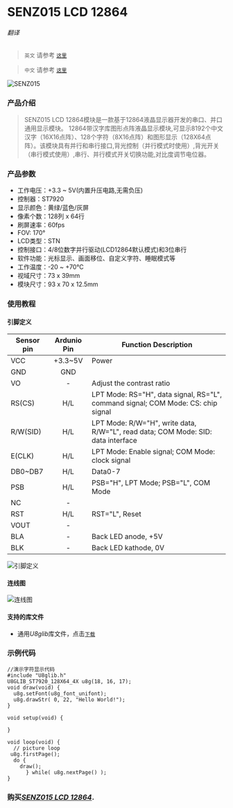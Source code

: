 # SENZ015 LCD 12864

###### 翻译

> `英文` 请参考 [`这里`](https://github.com/njustcjj/SENZ015-LCD-12864/blob/master/README.md)

> `中文` 请参考 [`这里`](https://github.com/njustcjj/SENZ015-LCD-12864/blob/master/README_CN.md)

![](https://github.com/njustcjj/SENZ015-LCD-12864/blob/master/pic/SENZ015.jpg "SENZ015")
 

### 产品介绍

> SENZ015 LCD 12864模块是一款基于12864液晶显示器开发的串口、并口通用显示模块。
12864带汉字库图形点阵液晶显示模块,可显示8192个中文汉字（16X16点阵）、128个字符（8X16点阵）和图形显示（128X64点阵）。该模块具有并行和串行接口,背光控制（并行模式时使用）,背光开关（串行模式使用）,串行、并行模式开关切换功能,对比度调节电位器。


### 产品参数

- 工作电压：+3.3 ~ 5V(内置升压电路,无需负压)
- 控制器：ST7920
- 显示颜色：黄绿/蓝色/灰屏
- 像素个数：128列 x 64行
- 刷屏速率：60fps
- FOV: 170°
- LCD类型：STN
- 控制接口：4/8位数字并行驱动(LCD12864默认模式)和3位串行
- 软件功能：光标显示、画面移位、自定义字符、睡眠模式等
- 工作温度：-20 ~ +70℃
- 视域尺寸：73 x 39mm
- 模块尺寸：93 x 70 x 12.5mm


### 使用教程

#### 引脚定义

|Sensor pin|Ardunio Pin|Function Description|
|-|:-:|-|
|VCC|+3.3~5V|Power|
|GND|GND||
|VO|-|Adjust the contrast ratio|
|RS(CS)|H/L|LPT Mode: RS="H",  data signal, RS="L",  command signal; COM Mode: CS: chip signal|
|R/W(SID)|H/L|LPT Mode: R/W="H", write data, R/W="L", read data; COM Mode: SID: data interface|
|E(CLK)|H/L|LPT Mode: Enable signal; COM Mode: clock signal|
|DB0~DB7|H/L|Data0-7|
|PSB|H/L|PSB="H", LPT Mode; PSB="L", COM Mode|
|NC|-||
|RST|H/L|RST="L", Reset|
|VOUT|-||
|BLA|-|Back LED anode, +5V|
|BLK|-|Back LED kathode, 0V|


![](https://github.com/njustcjj/SENZ015-LCD-12864/blob/master/pic/SENZ015_pin.jpg "引脚定义") 


#### 连线图

![](https://github.com/njustcjj/SENZ015-LCD-12864/blob/master/pic/SENZ015_connect.png "连线图") 


#### 支持的库文件
- 通用*U8glib*库文件，点击[`下载`](http://)


### 示例代码

	//演示字符显示代码
	#include "U8glib.h"
	U8GLIB_ST7920_128X64_4X u8g(18, 16, 17);
	void draw(void) {
	  u8g.setFont(u8g_font_unifont);
	  u8g.drawStr( 0, 22, "Hello World!");
	}

	void setup(void) {

	}

	void loop(void) {
	  // picture loop
 	 u8g.firstPage();  
	  do {
	    draw();
		  } while( u8g.nextPage() );
	}


### 购买[*SENZ015 LCD 12864*](https://www.ebay.com/).